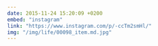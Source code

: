 ```yaml
---
date: 2015-11-24 15:20:09 +0200
embed: "instagram"
link: "https://www.instagram.com/p/-ccTm2smHl/"
img: "/img/life/00098_item.md.jpg"
---
```

